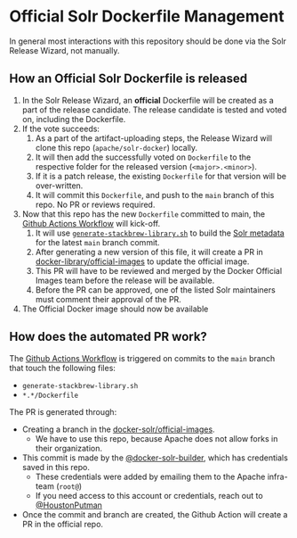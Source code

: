 # Official Solr Dockerfile Management

In general most interactions with this repository should be done via the Solr Release Wizard, not manually.

## How an Official Solr Dockerfile is released

1. In the Solr Release Wizard, an **official** Dockerfile will be created as a part of the release candidate.
   The release candidate is tested and voted on, including the Dockerfile.
2. If the vote succeeds:
   1. As a part of the artifact-uploading steps, the Release Wizard will clone this repo (`apache/solr-docker`) locally.
   2. It will then add the successfully voted on `Dockerfile` to the respective folder for the released version (`<major>.<minor>`).
   3. If it is a patch release, the existing `Dockerfile` for that version will be over-written.
   4. It will commit this `Dockerfile`, and push to the `main` branch of this repo. No PR or reviews required.
3. Now that this repo has the new `Dockerfile` committed to main, the [Github Actions Workflow](../.github/workflows/pr-for-official-repo.yml) will kick-off.
   1. It will use [`generate-stackbrew-library.sh`](../generate-stackbrew-library.sh) to build the [Solr metadata](https://github.com/docker-library/official-images/blob/master/library/solr) for the latest `main` branch commit.
   2. After generating a new version of this file, it will create a PR in [docker-library/official-images](https://github.com/docker-library/official-images) to update the official image.
   3. This PR will have to be reviewed and merged by the Docker Official Images team before the release will be available.
   4. Before the PR can be approved, one of the listed Solr maintainers must comment their approval of the PR.
4. The Official Docker image should now be available

## How does the automated PR work?

The [Github Actions Workflow](../.github/workflows/pr-for-official-repo.yml) is triggered on commits to the `main` branch that touch the following files:
- `generate-stackbrew-library.sh`
- `*.*/Dockerfile`

The PR is generated through:
- Creating a branch in the [docker-solr/official-images](https://github.com/docker-solr/official-images).
  - We have to use this repo, because Apache does not allow forks in their organization.
- This commit is made by the [@docker-solr-builder](https://github.com/docker-solr-builder), which has credentials saved in this repo.
  - These credentials were added by emailing them to the Apache infra-team (`root@`)
  - If you need access to this account or credentials, reach out to [@HoustonPutman](https://github.com/HoustonPutman)
- Once the commit and branch are created, the Github Action will create a PR in the official repo.
